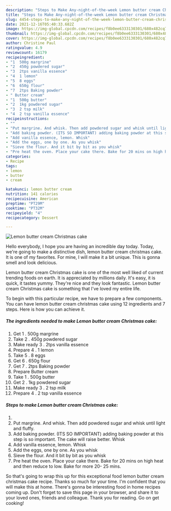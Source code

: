 ```yaml
---
description: "Steps to Make Any-night-of-the-week Lemon butter cream Christmas cake"
title: "Steps to Make Any-night-of-the-week Lemon butter cream Christmas cake"
slug: 4454-steps-to-make-any-night-of-the-week-lemon-butter-cream-christmas-cake
date: 2021-12-16T05:40:33.682Z
image: https://img-global.cpcdn.com/recipes/f8b0ee6333130301/680x482cq70/lemon-butter-cream-christmas-cake-recipe-main-photo.jpg
thumbnail: https://img-global.cpcdn.com/recipes/f8b0ee6333130301/680x482cq70/lemon-butter-cream-christmas-cake-recipe-main-photo.jpg
cover: https://img-global.cpcdn.com/recipes/f8b0ee6333130301/680x482cq70/lemon-butter-cream-christmas-cake-recipe-main-photo.jpg
author: Christine Paul
ratingvalue: 4.9
reviewcount: 16179
recipeingredient:
- "1  500g margrine"
- "2  450g powdered sugar"
- "3  2tps vanilla essence"
- "4  1 lemon"
- "5  8 eggs"
- "6  650g flour"
- "7  2tps Baking powder"
- " Butter cream"
- "1  500g butter"
- "2  1kg powdered sugar"
- "3  2 tsp milk"
- "4  2 tsp vanilla essence"
recipeinstructions:
- ""
- "Put margrine. And whisk. Then add powdered sugar and whisk until light and fluffy."
- "Add baking powder. (ITS SO IMPORTANT) adding baking powder at this step is so important. The cake will raise better. Whisk"
- "Add vanilla essence, lemon. Whisk"
- "Add the eggs, one by one. As you whisk"
- "Sieve the flour. And it bit by bit as you whisk"
- "Pre heat the oven. Place your cake there. Bake for 20 mins on high heat and then reduce to low. Bake for more 20- 25 mins."
categories:
- Recipe
tags:
- lemon
- butter
- cream

katakunci: lemon butter cream 
nutrition: 141 calories
recipecuisine: American
preptime: "PT29M"
cooktime: "PT32M"
recipeyield: "4"
recipecategory: Dessert

---
```



![Lemon butter cream Christmas cake](https://img-global.cpcdn.com/recipes/f8b0ee6333130301/680x482cq70/lemon-butter-cream-christmas-cake-recipe-main-photo.jpg)

Hello everybody, I hope you are having an incredible day today. Today, we're going to make a distinctive dish, lemon butter cream christmas cake. It is one of my favorites. For mine, I will make it a bit unique. This is gonna smell and look delicious.



Lemon butter cream Christmas cake is one of the most well liked of current trending foods on earth. It is appreciated by millions daily. It's easy, it is quick, it tastes yummy. They're nice and they look fantastic. Lemon butter cream Christmas cake is something that I've loved my entire life.


To begin with this particular recipe, we have to prepare a few components. You can have lemon butter cream christmas cake using 12 ingredients and 7 steps. Here is how you can achieve it.

<!--inarticleads1-->

##### The ingredients needed to make Lemon butter cream Christmas cake:

1. Get 1 . 500g margrine
1. Take 2 . 450g powdered sugar
1. Make ready 3 . 2tps vanilla essence
1. Prepare 4 . 1 lemon
1. Take 5 . 8 eggs
1. Get 6 . 650g flour
1. Get 7 . 2tps Baking powder
1. Prepare  Butter cream
1. Take 1 . 500g butter
1. Get 2 . 1kg powdered sugar
1. Make ready 3 . 2 tsp milk
1. Prepare 4 . 2 tsp vanilla essence




<!--inarticleads2-->

##### Steps to make Lemon butter cream Christmas cake:

1. 
1. Put margrine. And whisk. Then add powdered sugar and whisk until light and fluffy.
1. Add baking powder. (ITS SO IMPORTANT) adding baking powder at this step is so important. The cake will raise better. Whisk
1. Add vanilla essence, lemon. Whisk
1. Add the eggs, one by one. As you whisk
1. Sieve the flour. And it bit by bit as you whisk
1. Pre heat the oven. Place your cake there. Bake for 20 mins on high heat and then reduce to low. Bake for more 20- 25 mins.




So that's going to wrap this up for this exceptional food lemon butter cream christmas cake recipe. Thanks so much for your time. I'm confident that you will make this at home. There's gonna be interesting food in home recipes coming up. Don't forget to save this page in your browser, and share it to your loved ones, friends and colleague. Thank you for reading. Go on get cooking!
